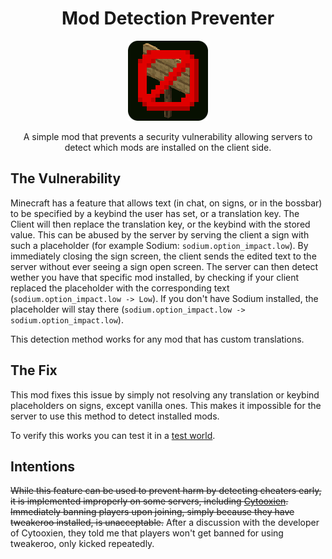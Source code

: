 <h1 style="text-align: center">Mod Detection Preventer</h1>

<p align="center">
<img src="src/main/resources/assets/moddetectionpreventer/icon.png">
</p>

<p style="text-align: center">A simple mod that prevents a security vulnerability allowing servers to detect which mods are installed on
the client side.</p>

## The Vulnerability

Minecraft has a feature that allows text (in chat, on signs, or in the bossbar) to be specified by a keybind the user
has set, or a translation key. The Client will then replace the translation key, or the keybind with the stored value.
This can be abused by the server by serving the client a sign with such a placeholder (for example Sodium:
`sodium.option_impact.low`). By immediately closing the sign screen, the client sends the edited text to the server
without ever seeing a sign open screen. The server can then detect wether you have that specific mod installed, by
checking if your client replaced the placeholder with the corresponding text (`sodium.option_impact.low -> Low`). If
you don't have Sodium installed, the placeholder will stay there
(`sodium.option_impact.low -> sodium.option_impact.low`).

This detection method works for any mod that has custom translations.

## The Fix

This mod fixes this issue by simply not resolving any translation or keybind placeholders on signs, except vanilla
ones. This makes it impossible for the server to use this method to detect installed mods.

To verify this works you can test it in a [test world](https://github.com/JustAlittleWolf/ModDetectionPreventer/raw/1.20.4/testWorld.zip).

## Intentions

~~While this feature can be used to prevent harm by detecting cheaters early, it is implemented improperly on some
servers, including [Cytooxien](CytooxienDetectedMods.md). Immediately banning players upon joining, simply because they
have tweakeroo installed, is unacceptable.~~
After a discussion with the developer of Cytooxien, they told me that players won't get banned for using tweakeroo, only kicked repeatedly.
